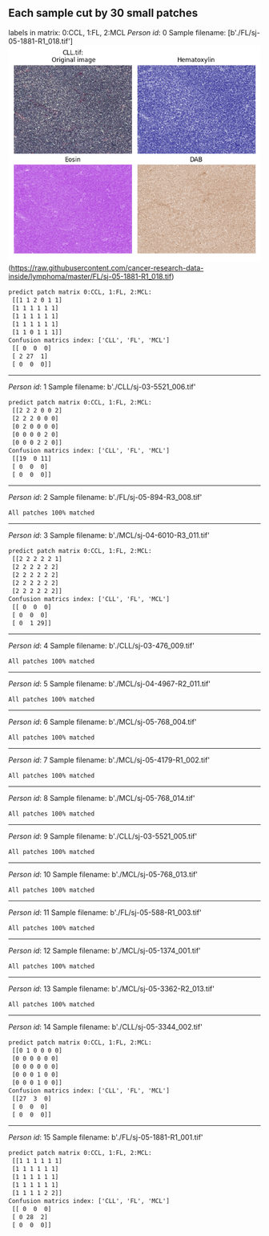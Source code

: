 ## Each sample cut by 30 small patches
labels in matrix: 0:CCL, 1:FL, 2:MCL
*Person id*: 0  Sample filename: [b'./FL/sj-05-1881-R1_018.tif']<img src="https://raw.githubusercontent.com/cancer-research-data-inside/lymphoma_classifier/master/CLL_H_E_DAB.png?raw=true"/>
(https://raw.githubusercontent.com/cancer-research-data-inside/lymphoma/master/FL/sj-05-1881-R1_018.tif)
```
predict patch matrix 0:CCL, 1:FL, 2:MCL:
 [[1 1 2 0 1 1]
 [1 1 1 1 1 1]
 [1 1 1 1 1 1]
 [1 1 1 1 1 1]
 [1 1 0 1 1 1]]
Confusion matrics index: ['CLL', 'FL', 'MCL'] 
 [[ 0  0  0]
 [ 2 27  1]
 [ 0  0  0]]
```
--------------------------------------------------
*Person id*: 1  Sample filename: b'./CLL/sj-03-5521_006.tif'
```
predict patch matrix 0:CCL, 1:FL, 2:MCL:
 [[2 2 2 0 0 2]
 [2 2 2 0 0 0]
 [0 2 0 0 0 0]
 [0 0 0 0 2 0]
 [0 0 0 2 2 0]]
Confusion matrics index: ['CLL', 'FL', 'MCL'] 
 [[19  0 11]
 [ 0  0  0]
 [ 0  0  0]]
```
--------------------------------------------------
*Person id*: 2  Sample filename: b'./FL/sj-05-894-R3_008.tif'
```
All patches 100% matched
```
--------------------------------------------------
*Person id*: 3  Sample filename: b'./MCL/sj-04-6010-R3_011.tif'
```
predict patch matrix 0:CCL, 1:FL, 2:MCL:
 [[2 2 2 2 2 1]
 [2 2 2 2 2 2]
 [2 2 2 2 2 2]
 [2 2 2 2 2 2]
 [2 2 2 2 2 2]]
Confusion matrics index: ['CLL', 'FL', 'MCL'] 
 [[ 0  0  0]
 [ 0  0  0]
 [ 0  1 29]]
```
--------------------------------------------------
*Person id*: 4  Sample filename: b'./CLL/sj-03-476_009.tif'
```
All patches 100% matched
```
--------------------------------------------------
*Person id*: 5  Sample filename: b'./MCL/sj-04-4967-R2_011.tif'
```
All patches 100% matched
```
--------------------------------------------------
*Person id*: 6  Sample filename: b'./MCL/sj-05-768_004.tif'
```
All patches 100% matched
```
--------------------------------------------------
*Person id*: 7  Sample filename: b'./MCL/sj-05-4179-R1_002.tif'
```
All patches 100% matched
```
--------------------------------------------------
*Person id*: 8  Sample filename: b'./MCL/sj-05-768_014.tif'
```
All patches 100% matched
```
--------------------------------------------------
*Person id*: 9  Sample filename: b'./CLL/sj-03-5521_005.tif'
```
All patches 100% matched
```
--------------------------------------------------
*Person id*: 10  Sample filename: b'./MCL/sj-05-768_013.tif'
```
All patches 100% matched
```
--------------------------------------------------
*Person id*: 11  Sample filename: b'./FL/sj-05-588-R1_003.tif'
```
All patches 100% matched
```
--------------------------------------------------
*Person id*: 12  Sample filename: b'./MCL/sj-05-1374_001.tif'
```
All patches 100% matched
```
--------------------------------------------------
*Person id*: 13  Sample filename: b'./MCL/sj-05-3362-R2_013.tif'
```
All patches 100% matched
```
--------------------------------------------------
*Person id*: 14  Sample filename: b'./CLL/sj-05-3344_002.tif'
```
predict patch matrix 0:CCL, 1:FL, 2:MCL:
 [[0 1 0 0 0 0]
 [0 0 0 0 0 0]
 [0 0 0 0 0 0]
 [0 0 0 1 0 0]
 [0 0 0 1 0 0]]
Confusion matrics index: ['CLL', 'FL', 'MCL'] 
 [[27  3  0]
 [ 0  0  0]
 [ 0  0  0]]
```
--------------------------------------------------
*Person id*: 15  Sample filename: b'./FL/sj-05-1881-R1_001.tif'
```
predict patch matrix 0:CCL, 1:FL, 2:MCL:
 [[1 1 1 1 1 1]
 [1 1 1 1 1 1]
 [1 1 1 1 1 1]
 [1 1 1 1 1 1]
 [1 1 1 1 2 2]]
Confusion matrics index: ['CLL', 'FL', 'MCL'] 
 [[ 0  0  0]
 [ 0 28  2]
 [ 0  0  0]]
```
